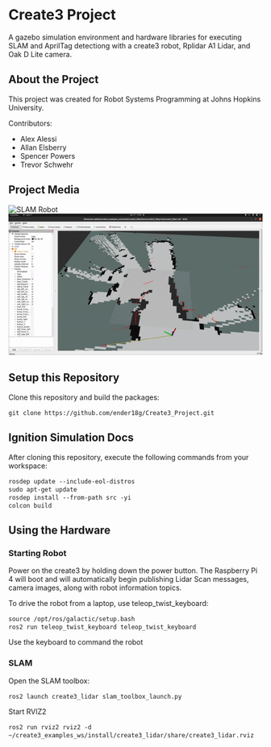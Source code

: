 
# Create3 Project

A gazebo simulation environment and hardware libraries for executing SLAM and AprilTag detectiong with a create3 robot, Rplidar A1 Lidar, and Oak D Lite camera. 

## About the Project
This project was created for Robot Systems Programming at Johns Hopkins University.

Contributors:
- Alex Alessi
- Allan Elsberry
- Spencer Powers
- Trevor Schwehr

## Project Media
![SLAM Robot](images/robot.gif)
![Slam Example](images/slam.gif)

## Setup this Repository
Clone this repository and build the packages:
```
git clone https://github.com/ender18g/Create3_Project.git
```

## Ignition Simulation Docs
After cloning this repository, execute the following commands from your workspace:

```
rosdep update --include-eol-distros
sudo apt-get update
rosdep install --from-path src -yi
colcon build
```



## Using the Hardware
### Starting Robot
Power on the create3 by holding down the power button. The Raspberry Pi 4 will boot and will automatically begin publishing Lidar Scan messages, camera images, along with robot information topics.

To drive the robot from a laptop, use teleop_twist_keyboard:
```
source /opt/ros/galactic/setup.bash
ros2 run teleop_twist_keyboard teleop_twist_keyboard
```
Use the keyboard to command the robot

### SLAM
Open the SLAM toolbox:
```
ros2 launch create3_lidar slam_toolbox_launch.py
```

Start RVIZ2
```
ros2 run rviz2 rviz2 -d  ~/create3_examples_ws/install/create3_lidar/share/create3_lidar.rviz
```